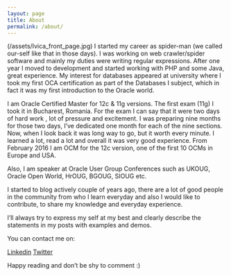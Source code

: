 ```yaml
---
layout: page
title: About
permalink: /about/
---
```


(/assets/Ivica_front_page.jpg) I started my career as spider-man (we called our-self like that in those days). I was working on web crawler/spider software and mainly my duties were writing regular expressions. After one year I moved to development and started working with PHP and some Java, great experience.
My interest for databases appeared at university where I took my first OCA certification as part of the Databases I subject, which in fact it was my first introduction to the Oracle world.

I am Oracle Certified Master for 12c & 11g versions. The first exam (11g) I took it in Bucharest, Romania. For the exam I can say that it were two days of hard work , lot of pressure and excitement. I was preparing nine months for those two days, I’ve dedicated one month for each of the nine sections. Now, when I look back it was long way to go, but it worth every minute. I learned a lot, read a lot and overall it was very good experience. From February 2016 I am OCM for the 12c version, one of the first 10 OCMs in Europe and USA.

Also, I am speaker at Oracle User Group Conferences such as UKOUG, Oracle Open World, HrOUG, BGOUG, SIOUG etc.

I started to blog actively couple of years ago, there are a lot of good people in the community from who I learn everyday and also I would like to contribute, to share my knowledge and everyday experience.

I’ll always try to express my self at my best and clearly describe the statements in my posts with examples and demos.

You can contact me on:

[Linkedin](https://linkedin.com/in/IvicaArsov)
[Twitter](https://twitter.com/IvicaArsov)

Happy reading and don’t be shy to comment :)

